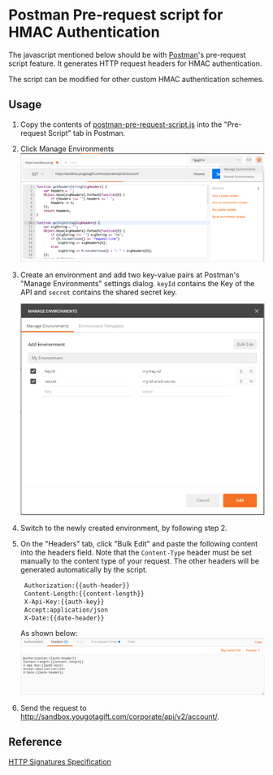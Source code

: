 # Postman Pre-request script for HMAC Authentication
The javascript mentioned below should be   with [Postman](https://www.getpostman.com/)'s pre-request script feature.
It generates HTTP request headers for HMAC authentication.

The script can be modified for other custom HMAC authentication schemes.

## Usage

1. Copy the contents of [postman-pre-request-script.js](https://github.com/YouGotaGift/docs/blob/master/postman/pre-request-script.js) into the "Pre-request Script" tab in Postman.
2. Click Manage Environments ![Manage Environments](/postman/ManageEnvironment.png?raw=true)
3. Create an environment and add two key-value pairs at Postman's "Manage Environments" settings dialog. `keyId` contains the Key of the API  and `secret` contains the shared secret key.

    ![Manage Environments](/postman/postman-manage-env.png?raw=true)
    
3. Switch to the newly created environment, by following step 2.
4. On the "Headers" tab, click "Bulk Edit" and paste the following content into the headers field. Note that the `Content-Type` header must be set manually to the content type of your request. The other headers will be generated automatically by the script.

        Authorization:{{auth-header}}
        Content-Length:{{content-length}}
        X-Api-Key:{{auth-key}}
        Accept:application/json
        X-Date:{{date-header}}

    As shown below:
    ![Headers](/postman/Headers.png?raw=true)
5. Send the request to http://sandbox.yougotagift.com/corporate/api/v2/account/. 


## Reference

[HTTP Signatures Specification](https://tools.ietf.org/html/draft-cavage-http-signatures)
